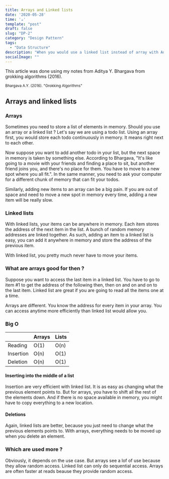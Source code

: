```yaml
---
title: Arrays and Linked lists
date: '2020-05-28'
time: '☕️'
template: "post"
draft: false
slug: "DP-2"
category: "Design Pattern"
tags:
  - "Data Structure"
description: "When you would use a linked list instead of array with Aditya Y. Bhargava"
socialImage: ""
---
```


This article was done using my notes from Aditya Y. Bhargava from grokking algorithms (2016).

<sub>Bhargava A.Y. (2016). "Grokking Algorithms"</sub>

## Arrays and linked lists

### Arrays

Sometimes you need to store a list of elements in memory. Should you use an array or a linked list ?
Let's say we are using a todo list. Using an array first, you would store each todo continuously in memory. It means right next to each other. 

Now suppose you want to add another todo in your list, but the next space in memory is taken by something else. According to Bhargava, "It's like going to a movie with your friends and finding a place to sit, but another friend joins you, and there's no place for them. You have to move to a new spot where you all fit.". In the same manner, you need to ask your computer for a different chunk of memory that can fit your todos. 

Similarly, adding new items to an array can be a big pain. If you are out of space and need to move a new spot in memory every time, adding a new item will be really slow. 

### Linked lists

With linked lists, your items can be anywhere in memory. Each item stores the address of the next item in the list. A bunch of random memory addresses are linked together. As such, adding an item to a linked list is easy, you can add it anywhere in memory and store the address of the previous item. 

With linked list, you pretty much never have to move your items. 

### What are arrays good for then ?

Suppose you want to access the last item in a linked list. You have to go to item #1 to get the address of the following then, then on and on and on to the last item. Linked list are great if you are going to read all the items one at a time. 

Arrays are different. You know the address for every item in your array. You can access anytime more efficiently than linked list would allow you.

### Big O

|           | Arrays |  Lists  |    
|-----------|--------|---------|
| Reading   |  O(1)  |   O(n)  |     
| Insertion |  O(n)  |   O(1)  |    
| Deletion  |  O(n)  |   O(1)  | 

#### Inserting into the middle of a list

Insertion are very efficient with linked list. It is as easy as changing what the previous element points to.
But for arrays, you have to shift all the rest of the elements down. And if there is no space available in memory, you might have to copy everything to a new location. 

#### Deletions

Again, linked lists are better, because you just need to change what the previous elements points to. With arrays, everything needs to be moved up when you delete an element. 

### Which are used more ? 

Obviously, it depends on the use case. But arrays see a lof of use because they allow random access. Linked list can only do sequential access. Arrays are often faster at reads beause they provide random access.
